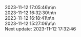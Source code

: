2023-11-12 17:05:46\n\n  
2023-11-12 16:32:30\n\n  
2023-11-12 16:18:41\n\n  
2023-11-12 15:27:06\n\n  
Next update: 2023-11-12 17:32:46
